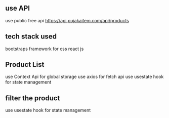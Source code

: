## use API 

use public free api https://api.pujakaitem.com/api/products

## tech stack used 
bootstraps framework for css
react js 



## Product List 

use Context Api for global storage 
use axios for fetch api 
use usestate hook for state management 

## filter the product 
use usestate hook for state management 
